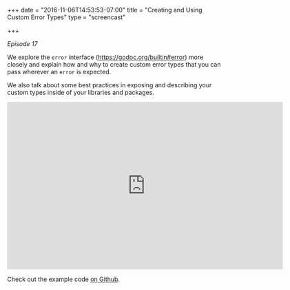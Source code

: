 +++
date = "2016-11-06T14:53:53-07:00"
title = "Creating and Using Custom Error Types"
type = "screencast"

+++

_Episode 17_

We explore the `error` interface (https://godoc.org/builtin#error) more closely and explain how and why to create custom error types that you can pass wherever an `error` is expected.

We also talk about some best practices in exposing and describing your custom types inside of your libraries and packages.

<!--more-->

<iframe
  class="ytplayer"
  type="text/html"
  width="640"
  height="390"
  src="https://www.youtube.com/embed/R3Dp2x7BrtE?autoplay=0&origin=https://www.goin5minutes.com"
  frameborder="0"
></iframe>

Check out the example code [on Github](https://github.com/arschles/go-in-5-minutes/tree/master/episode17).
